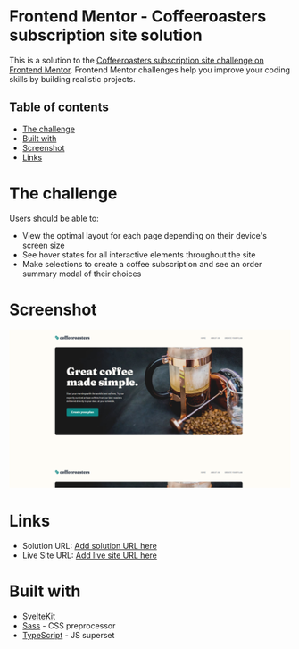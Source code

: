 # Frontend Mentor - Coffeeroasters subscription site solution

This is a solution to the [Coffeeroasters subscription site challenge on Frontend Mentor](https://www.frontendmentor.io/challenges/coffeeroasters-subscription-site-5Fc26HVY6). Frontend Mentor challenges help you improve your coding skills by building realistic projects.

## Table of contents

- [The challenge](#the-challenge)
- [Built with](#built-with)
- [Screenshot](#screenshot)
- [Links](#links)

# The challenge

Users should be able to:

- View the optimal layout for each page depending on their device's screen size
- See hover states for all interactive elements throughout the site
- Make selections to create a coffee subscription and see an order summary modal of their choices

# Screenshot

![Desktop Screenshot](./static/screenshot.png)

# Links

- Solution URL: [Add solution URL here](https://your-solution-url.com)
- Live Site URL: [Add live site URL here](https://your-live-site-url.com)

# Built with

- [SvelteKit](https://kit.svelte.dev/)
- [Sass](https://sass-lang.com/) - CSS preprocessor
- [TypeScript](https://www.typescriptlang.org/) - JS superset
